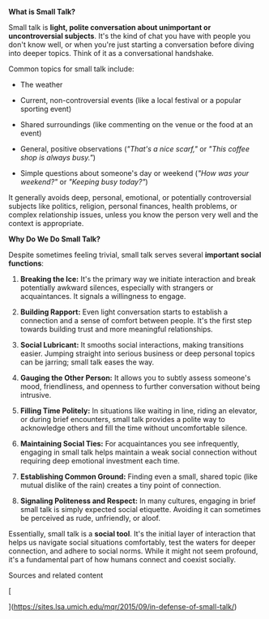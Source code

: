 **What is Small Talk?**

Small talk is **light, polite conversation about unimportant or uncontroversial subjects**. It's the kind of chat you have with people you don't know well, or when you're just starting a conversation before diving into deeper topics. Think of it as a conversational handshake.  

Common topics for small talk include:

- The weather
- Current, non-controversial events (like a local festival or a popular sporting event)
- Shared surroundings (like commenting on the venue or the food at an event)  
    
- General, positive observations (_"That's a nice scarf,"_ or _"This coffee shop is always busy."_)
- Simple questions about someone's day or weekend (_"How was your weekend?"_ or _"Keeping busy today?"_)  
    

It generally avoids deep, personal, emotional, or potentially controversial subjects like politics, religion, personal finances, health problems, or complex relationship issues, unless you know the person very well and the context is appropriate.

**Why Do We Do Small Talk?**

Despite sometimes feeling trivial, small talk serves several **important social functions**:

1. **Breaking the Ice:** It's the primary way we initiate interaction and break potentially awkward silences, especially with strangers or acquaintances. It signals a willingness to engage.  
    
2. **Building Rapport:** Even light conversation starts to establish a connection and a sense of comfort between people. It's the first step towards building trust and more meaningful relationships.
3. **Social Lubricant:** It smooths social interactions, making transitions easier. Jumping straight into serious business or deep personal topics can be jarring; small talk eases the way.  
    
4. **Gauging the Other Person:** It allows you to subtly assess someone's mood, friendliness, and openness to further conversation without being intrusive.
5. **Filling Time Politely:** In situations like waiting in line, riding an elevator, or during brief encounters, small talk provides a polite way to acknowledge others and fill the time without uncomfortable silence.  
    
6. **Maintaining Social Ties:** For acquaintances you see infrequently, engaging in small talk helps maintain a weak social connection without requiring deep emotional investment each time.
7. **Establishing Common Ground:** Finding even a small, shared topic (like mutual dislike of the rain) creates a tiny point of connection.
8. **Signaling Politeness and Respect:** In many cultures, engaging in brief small talk is simply expected social etiquette. Avoiding it can sometimes be perceived as rude, unfriendly, or aloof.

Essentially, small talk is a **social tool**. It's the initial layer of interaction that helps us navigate social situations comfortably, test the waters for deeper connection, and adhere to social norms. While it might not seem profound, it's a fundamental part of how humans connect and coexist socially.

Sources and related content

[

](https://sites.lsa.umich.edu/mqr/2015/09/in-defense-of-small-talk/)